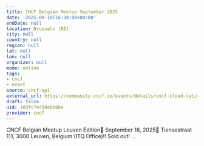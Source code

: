 ```yaml
---
title: CNCF Belgian Meetup September 2025
date: '2025-09-18T16:30:00+00:00'
endDate: null
location: Brussels (BE)
city: null
country: null
region: null
lat: null
lon: null
organizer: null
mode: online
tags:
- cncf
- event
source: cncf-api
external_url: https://community.cncf.io/events/details/cncf-cloud-native-brussels-presents-cncf-belgian-meetup-september-2025/
draft: false
uid: 103fc7ec98e6b6be
provider: cncf
---
```

CNCF Belgian Meetup Leuven Edition📅 September 18, 2025📍 Tiensestraat 111, 3000 Leuven, Belgium (ITQ Office)‼️ Sold out! ...
